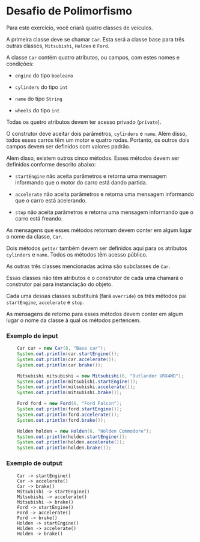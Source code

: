 # Desafio de Polimorfismo

Para este exercício, você criará quatro classes de veículos.

A primeira classe deve se chamar `Car`. Esta será a classe base para três outras classes, `Mitsubishi`, `Holden` e `Ford`.

A classe `Car` contém quatro atributos, ou campos, com estes nomes e condições:

- `engine` do tipo `booleano`

- `cylinders` do tipo `int`

- `name` do tipo `String`

- `wheels` do tipo `int`

Todas os quetro atributos devem ter acesso privado (`private`).

O construtor deve aceitar dois parâmetros, `cylinders` e `name`. Além disso, todos esses carros têm um motor e quatro rodas. Portanto, os outros dois campos devem ser definidos com valores padrão.

Além disso, existem outros cinco métodos. Esses métodos devem ser definidos conforme descrito abaixo:

- `startEngine` não aceita parâmetros e retorna uma mensagem informando que o motor do carro está dando partida.

- `accelerate` não aceita parâmetros e retorna uma mensagem informando que o carro está acelerando.

- `stop` não aceita parâmetros e retorna uma mensagem informando que o carro está freando.

As mensagens que esses métodos retornam devem conter em algum lugar o nome da classe, `Car`.

Dois métodos `getter` também devem ser definidos aqui para os atributos `cylinders` e `name`. Todos os métodos têm acesso público.

As outras três classes mencionadas acima são subclasses de `Car`.

Essas classes não têm atributos e o construtor de cada uma chamará o construtor pai para instanciação do objeto.

Cada uma dessas classes substituirá (fará `override`) os três métodos pai `startEngine`, `accelerate` e `stop`.

As mensagens de retorno para esses métodos devem conter em algum lugar o nome da classe à qual os métodos pertencem.

### Exemplo de input

``` java
    Car car = new Car(8, "Base car");
    System.out.println(car.startEngine());
    System.out.println(car.accelerate());
    System.out.println(car.brake());

    Mitsubishi mitsubishi = new Mitsubishi(6, "Outlander VRX4WD");
    System.out.println(mitsubishi.startEngine());
    System.out.println(mitsubishi.accelerate());
    System.out.println(mitsubishi.brake());

    Ford ford = new Ford(6, "Ford Falcon");
    System.out.println(ford.startEngine());
    System.out.println(ford.accelerate());
    System.out.println(ford.brake());

    Holden holden = new Holden(6, "Holden Commodore");
    System.out.println(holden.startEngine());
    System.out.println(holden.accelerate());
    System.out.println(holden.brake());
``` 

### Exemplo de output

``` 
    Car -> startEngine()
    Car -> accelerate()
    Car -> brake()
    Mitsubishi -> startEngine()
    Mitsubishi -> accelerate()
    Mitsubishi -> brake()
    Ford -> startEngine()
    Ford -> accelerate()
    Ford -> brake()
    Holden -> startEngine()
    Holden -> accelerate()
    Holden -> brake()
``` 
